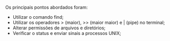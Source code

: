 Os principais pontos abordados foram:
- Utilizar o comando find;
- Utilizar os operadores > (maior), >> (maior maior) e | (pipe) no terminal;
- Alterar permissões de arquivos e diretórios;
- Verificar o status e enviar sinais a processos UNIX;
